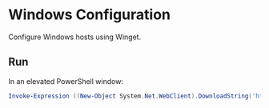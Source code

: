 # Windows Configuration 
Configure Windows hosts using Winget.

## Run
In an elevated PowerShell window:
```powershell
Invoke-Expression ((New-Object System.Net.WebClient).DownloadString('https://raw.githubusercontent.com/devksingh4/system-init/master/windows/main.ps1'))
```